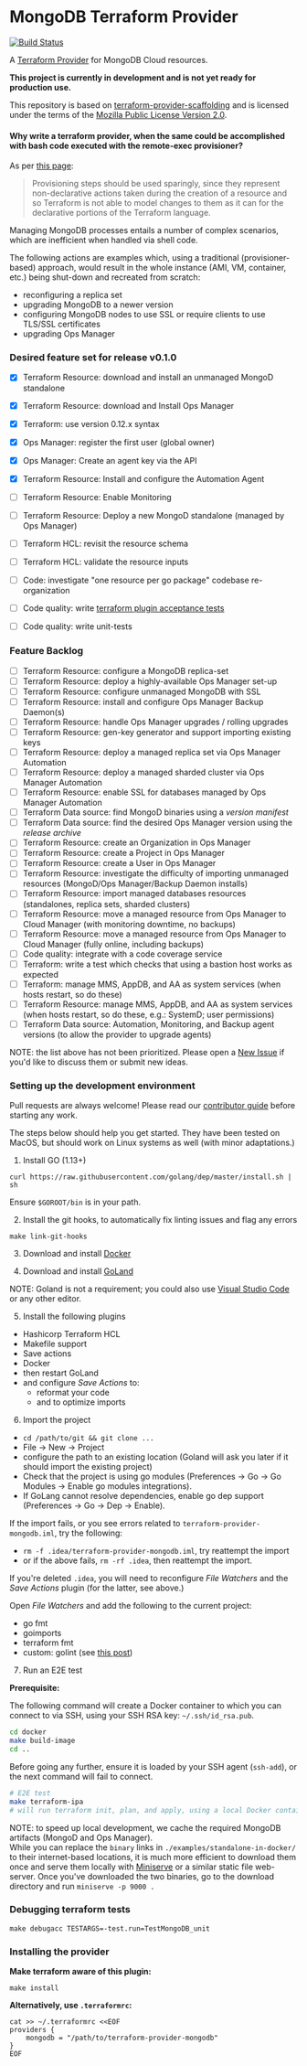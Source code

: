 MongoDB Terraform Provider
===================================

[![Build Status](https://cloud.drone.io/api/badges/mongodb-labs/terraform-provider-mongodb/status.svg)](https://cloud.drone.io/mongodb-labs/terraform-provider-mongodb)

A [Terraform Provider](https://www.terraform.io/docs/providers/index.html) for MongoDB Cloud resources.

**This project is currently in development and is not yet ready for production use.**

This repository is based on [terraform-provider-scaffolding](https://github.com/terraform-providers/terraform-provider-scaffolding) 
and is licensed under the terms of the [Mozilla Public License Version 2.0](https://www.mozilla.org/en-US/MPL/2.0/).


#### Why write a terraform provider, when the same could be accomplished with bash code executed with the remote-exec provisioner?

As per [this page](https://www.terraform.io/docs/configuration/resources.html#provisioner-and-connection-resource-provisioners): 
> Provisioning steps should be used sparingly, since they represent non-declarative actions taken during the creation of a resource and so Terraform is not able to model changes to them as it can for the declarative portions of the Terraform language.

Managing MongoDB processes entails a number of complex scenarios, which are inefficient when handled via shell code.

The following actions are examples which, using a traditional (provisioner-based) approach, would result in the whole instance (AMI, VM, container, etc.) being shut-down and recreated from scratch:
- reconfiguring a replica set
- upgrading MongoDB to a newer version
- configuring MongoDB nodes to use SSL or require clients to use TLS/SSL certificates
- upgrading Ops Manager


### Desired feature set for release v0.1.0

- [x] Terraform Resource: download and install an unmanaged MongoD standalone
- [x] Terraform Resource: download and Install Ops Manager
- [x] Terraform: use version 0.12.x syntax
- [x] Ops Manager: register the first user (global owner)
- [x] Ops Manager: Create an agent key via the API
- [x] Terraform Resource: Install and configure the Automation Agent
- [ ] Terraform Resource: Enable Monitoring
- [ ] Terraform Resource: Deploy a new MongoD standalone (managed by Ops Manager)
- [ ] Terraform HCL: revisit the resource schema
- [ ] Terraform HCL: validate the resource inputs
- [ ] Code: investigate "one resource per go package" codebase re-organization
- [ ] Code quality: write [terraform plugin acceptance tests](https://www.terraform.io/docs/extend/testing/index.html)
- [ ] Code quality: write unit-tests


### Feature Backlog

- [ ] Terraform Resource: configure a MongoDB replica-set
- [ ] Terraform Resource: deploy a highly-available Ops Manager set-up
- [ ] Terraform Resource: configure unmanaged MongoDB with SSL
- [ ] Terraform Resource: install and configure Ops Manager Backup Daemon(s)
- [ ] Terraform Resource: handle Ops Manager upgrades / rolling upgrades
- [ ] Terraform Resource: gen-key generator and support importing existing keys
- [ ] Terraform Resource: deploy a managed replica set via Ops Manager Automation
- [ ] Terraform Resource: deploy a managed sharded cluster via Ops Manager Automation
- [ ] Terraform Resource: enable SSL for databases managed by Ops Manager Automation
- [ ] Terraform Data source: find MongoD binaries using a _version manifest_
- [ ] Terraform Data source: find the desired Ops Manager version using the _release archive_ 
- [ ] Terraform Resource: create an Organization in Ops Manager
- [ ] Terraform Resource: create a Project in Ops Manager
- [ ] Terraform Resource: create a User in Ops Manager
- [ ] Terraform Resource: investigate the difficulty of importing unmanaged resources (MongoD/Ops Manager/Backup Daemon installs)
- [ ] Terraform Resource: import managed databases resources (standalones, replica sets, sharded clusters)
- [ ] Terraform Resource: move a managed resource from Ops Manager to Cloud Manager (with monitoring downtime, no backups)
- [ ] Terraform Resource: move a managed resource from Ops Manager to Cloud Manager (fully online, including backups)
- [ ] Code quality: integrate with a code coverage service
- [ ] Terraform: write a test which checks that using a bastion host works as expected
- [ ] Terraform: manage MMS, AppDB, and AA as system services (when hosts restart, so do these)
- [ ] Terraform Resource: manage MMS, AppDB, and AA as system services (when hosts restart, so do these, e.g.: SystemD; user permissions)
- [ ] Terraform Data source: Automation, Monitoring, and Backup agent versions (to allow the provider to upgrade agents)

NOTE: the list above has not been prioritized. Please open a [New Issue](https://github.com/mongodb-labs/terraform-provider-mongodb/issues/new)
if you'd like to discuss them or submit new ideas.


### Setting up the development environment

Pull requests are always welcome! Please read our [contributor guide](./CONTRIB.md) before starting any work.  

The steps below should help you get started.  They have been tested on MacOS, but should work on Linux systems as well (with minor adaptations.)

1. Install GO (1.13+)
```
curl https://raw.githubusercontent.com/golang/dep/master/install.sh | sh
```

Ensure `$GOROOT/bin` is in your path.

2. Install the git hooks, to automatically fix linting issues and flag any errors 

`make link-git-hooks`

3. Download and install [Docker](https://hub.docker.com/editions/community/docker-ce-desktop-mac)

4. Download and install [GoLand](https://www.jetbrains.com/go/nextversion/)

NOTE: Goland is not a requirement; you could also use [Visual Studio Code](https://code.visualstudio.com/) or any other editor.

5. Install the following plugins
- Hashicorp Terraform HCL
- Makefile support
- Save actions
- Docker
- then restart GoLand
- and configure _Save Actions_ to:
  - reformat your code 
  - and to optimize imports

6. Import the project

- `cd /path/to/git && git clone ...`
- File -> New -> Project
- configure the path to an existing location (Goland will ask you later if it should import the existing project)
- Check that the project is using go modules (Preferences -> Go -> Go Modules -> Enable go modules integrations).
- If GoLang cannot resolve dependencies, enable go dep support (Preferences -> Go -> Dep -> Enable).

If the import fails, or you see errors related to `terraform-provider-mongodb.iml`, try the following:
- `rm -f .idea/terraform-provider-mongodb.iml`, try reattempt the import
- or if the above fails, `rm -rf .idea`, then reattempt the import.

If you're deleted `.idea`, you will need to reconfigure _File Watchers_ and the _Save Actions_ plugin (for the latter, see above.)

Open _File Watchers_ and add the following to the current project:
  - go fmt
  - goimports
  - terraform fmt
  - custom: golint (see [this post](https://github.com/vmware/dispatch/wiki/Configure-GoLand-with-golint))

7. Run an E2E test

**Prerequisite:**

The following command will create a Docker container to which you can connect to via SSH, using your SSH RSA key: `~/.ssh/id_rsa.pub`.

```bash
cd docker
make build-image
cd ..
```

Before going any further, ensure it is loaded by your SSH agent (`ssh-add`), or the next command will fail to connect. 

```bash
# E2E test
make terraform-ipa
# will run terraform init, plan, and apply, using a local Docker container
```

NOTE: to speed up local development, we cache the required MongoDB artifacts (MongoD and Ops Manager).  
While you can replace the `binary` links in `./examples/standalone-in-docker/` to their internet-based locations, 
it is much more efficient to download them once and serve them locally with [Miniserve](https://formulae.brew.sh/formula/miniserve)
or a similar static file web-server.  Once you've downloaded the two binaries, go to the download directory and run `miniserve -p 9000 .`


### Debugging terraform tests

```
make debugacc TESTARGS=-test.run=TestMongoDB_unit
```


### Installing the provider

**Make terraform aware of this plugin:**

```
make install
```

**Alternatively, use `.terraformrc`:**

```
cat >> ~/.terraformrc <<EOF
providers {
    mongodb = "/path/to/terraform-provider-mongodb"
}
EOF
```
